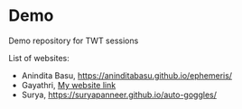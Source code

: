 # Demo

Demo repository for TWT sessions

List of websites:

- Anindita Basu, https://aninditabasu.github.io/ephemeris/
- Gayathri, [My website link](https://gayathri-krishnaswamy.github.io/TWTdocwebsite/)
- Surya, https://suryapanneer.github.io/auto-goggles/
